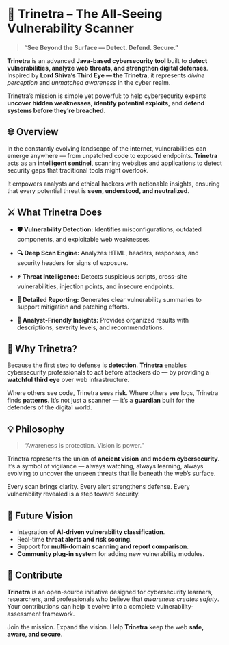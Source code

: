 # 🔱 Trinetra – The All-Seeing Vulnerability Scanner

> **“See Beyond the Surface — Detect. Defend. Secure.”**

**Trinetra** is an advanced **Java-based cybersecurity tool** built to **detect vulnerabilities, analyze web threats, and strengthen digital defenses**.
Inspired by **Lord Shiva’s Third Eye — the Trinetra**, it represents *divine perception* and *unmatched awareness* in the cyber realm.

Trinetra’s mission is simple yet powerful:
to help cybersecurity experts **uncover hidden weaknesses**, **identify potential exploits**, and **defend systems before they’re breached**.



## 🌐 Overview

In the constantly evolving landscape of the internet, vulnerabilities can emerge anywhere — from unpatched code to exposed endpoints.
**Trinetra** acts as an **intelligent sentinel**, scanning websites and applications to detect security gaps that traditional tools might overlook.

It empowers analysts and ethical hackers with actionable insights, ensuring that every potential threat is **seen, understood, and neutralized**.


## ⚔️ What Trinetra Does

* **🛡️ Vulnerability Detection:**
  Identifies misconfigurations, outdated components, and exploitable web weaknesses.

* **🔍 Deep Scan Engine:**
  Analyzes HTML, headers, responses, and security headers for signs of exposure.

* **⚡ Threat Intelligence:**
  Detects suspicious scripts, cross-site vulnerabilities, injection points, and insecure endpoints.

* **📜 Detailed Reporting:**
  Generates clear vulnerability summaries to support mitigation and patching efforts.

* **🧠 Analyst-Friendly Insights:**
  Provides organized results with descriptions, severity levels, and recommendations.


## 🔱 Why Trinetra?

Because the first step to defense is **detection**.
**Trinetra** enables cybersecurity professionals to act before attackers do — by providing a **watchful third eye** over web infrastructure.

Where others see code, Trinetra sees **risk**.
Where others see logs, Trinetra finds **patterns**.
It’s not just a scanner — it’s a **guardian** built for the defenders of the digital world.


## 💡 Philosophy

> “Awareness is protection. Vision is power.”

Trinetra represents the union of **ancient vision** and **modern cybersecurity**.
It’s a symbol of vigilance — always watching, always learning, always evolving to uncover the unseen threats that lie beneath the web’s surface.

Every scan brings clarity.
Every alert strengthens defense.
Every vulnerability revealed is a step toward security.



## 🚀 Future Vision

* Integration of **AI-driven vulnerability classification**.
* Real-time **threat alerts and risk scoring**.
* Support for **multi-domain scanning and report comparison**.
* **Community plug-in system** for adding new vulnerability modules.


## 🤝 Contribute

**Trinetra** is an open-source initiative designed for cybersecurity learners, researchers, and professionals who believe that *awareness creates safety*.
Your contributions can help it evolve into a complete vulnerability-assessment framework.

Join the mission.
Expand the vision.
Help **Trinetra** keep the web **safe, aware, and secure**.

